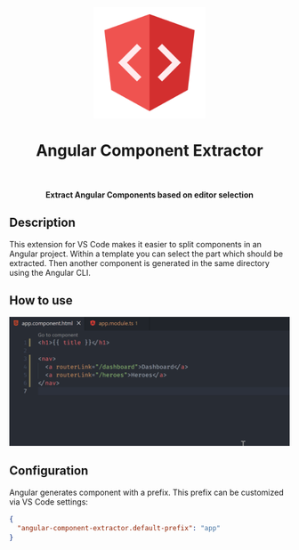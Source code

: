<h1 align="center">
  <br>
    <img src="./logo.png" alt="logo" width="200">
  <br><br>
  Angular Component Extractor
  <br>
  <br>
</h1>

<h4 align="center">Extract Angular Components based on editor selection</h4>

## Description

This extension for VS Code makes it easier to split components in an Angular project. Within a template you can select the part which should be extracted. Then another component is generated in the same directory using the Angular CLI.

## How to use

![Preview](./images/preview.gif)

## Configuration

Angular generates component with a prefix. This prefix can be customized via VS Code settings:

```json
{
  "angular-component-extractor.default-prefix": "app"
}
```
